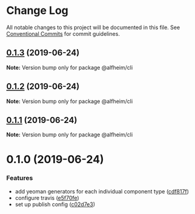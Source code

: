 # Change Log

All notable changes to this project will be documented in this file.
See [Conventional Commits](https://conventionalcommits.org) for commit guidelines.

## [0.1.3](https://github.com/Nasdaq/alfheim/compare/@alfheim/cli@0.1.2...@alfheim/cli@0.1.3) (2019-06-24)

**Note:** Version bump only for package @alfheim/cli





## [0.1.2](https://github.com/Nasdaq/alfheim/compare/@alfheim/cli@0.1.1...@alfheim/cli@0.1.2) (2019-06-24)

**Note:** Version bump only for package @alfheim/cli





## [0.1.1](https://github.com/Nasdaq/alfheim/compare/@alfheim/cli@0.1.0...@alfheim/cli@0.1.1) (2019-06-24)

**Note:** Version bump only for package @alfheim/cli





# 0.1.0 (2019-06-24)


### Features

* add yeoman generators for each individual component type ([cdf817f](https://github.com/Nasdaq/alfheim/commit/cdf817f))
* configure travis ([e5f70fe](https://github.com/Nasdaq/alfheim/commit/e5f70fe))
* set up publish config ([c02d7e3](https://github.com/Nasdaq/alfheim/commit/c02d7e3))
